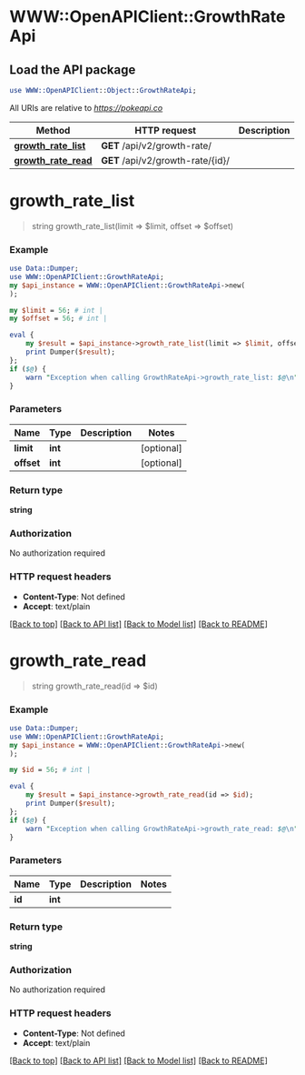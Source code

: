 # WWW::OpenAPIClient::GrowthRateApi

## Load the API package
```perl
use WWW::OpenAPIClient::Object::GrowthRateApi;
```

All URIs are relative to *https://pokeapi.co*

Method | HTTP request | Description
------------- | ------------- | -------------
[**growth_rate_list**](GrowthRateApi.md#growth_rate_list) | **GET** /api/v2/growth-rate/ | 
[**growth_rate_read**](GrowthRateApi.md#growth_rate_read) | **GET** /api/v2/growth-rate/{id}/ | 


# **growth_rate_list**
> string growth_rate_list(limit => $limit, offset => $offset)



### Example
```perl
use Data::Dumper;
use WWW::OpenAPIClient::GrowthRateApi;
my $api_instance = WWW::OpenAPIClient::GrowthRateApi->new(
);

my $limit = 56; # int | 
my $offset = 56; # int | 

eval {
    my $result = $api_instance->growth_rate_list(limit => $limit, offset => $offset);
    print Dumper($result);
};
if ($@) {
    warn "Exception when calling GrowthRateApi->growth_rate_list: $@\n";
}
```

### Parameters

Name | Type | Description  | Notes
------------- | ------------- | ------------- | -------------
 **limit** | **int**|  | [optional] 
 **offset** | **int**|  | [optional] 

### Return type

**string**

### Authorization

No authorization required

### HTTP request headers

 - **Content-Type**: Not defined
 - **Accept**: text/plain

[[Back to top]](#) [[Back to API list]](../README.md#documentation-for-api-endpoints) [[Back to Model list]](../README.md#documentation-for-models) [[Back to README]](../README.md)

# **growth_rate_read**
> string growth_rate_read(id => $id)



### Example
```perl
use Data::Dumper;
use WWW::OpenAPIClient::GrowthRateApi;
my $api_instance = WWW::OpenAPIClient::GrowthRateApi->new(
);

my $id = 56; # int | 

eval {
    my $result = $api_instance->growth_rate_read(id => $id);
    print Dumper($result);
};
if ($@) {
    warn "Exception when calling GrowthRateApi->growth_rate_read: $@\n";
}
```

### Parameters

Name | Type | Description  | Notes
------------- | ------------- | ------------- | -------------
 **id** | **int**|  | 

### Return type

**string**

### Authorization

No authorization required

### HTTP request headers

 - **Content-Type**: Not defined
 - **Accept**: text/plain

[[Back to top]](#) [[Back to API list]](../README.md#documentation-for-api-endpoints) [[Back to Model list]](../README.md#documentation-for-models) [[Back to README]](../README.md)

